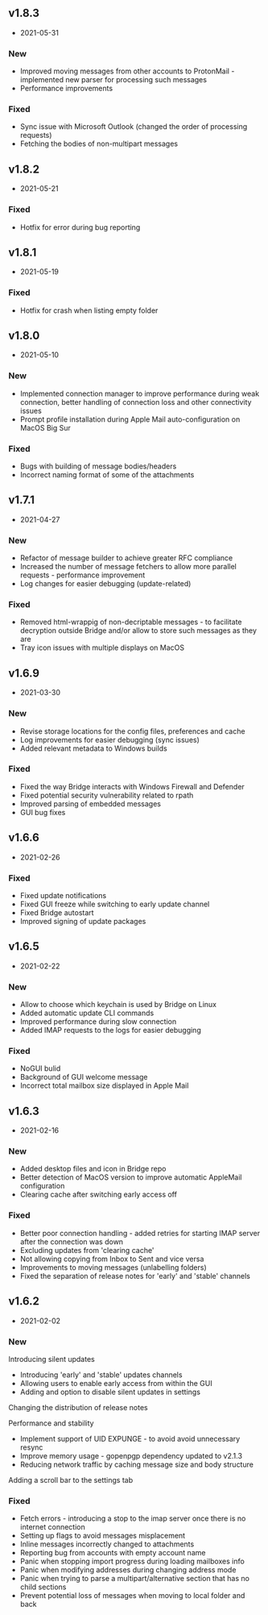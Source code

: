 ## v1.8.3
- 2021-05-31

### New

- Improved moving messages from other accounts to ProtonMail - implemented new parser for processing such messages
- Performance improvements

### Fixed

- Sync issue with Microsoft Outlook (changed the order of processing requests)
- Fetching the bodies of non-multipart messages


## v1.8.2
- 2021-05-21

### Fixed

- Hotfix for error during bug reporting


## v1.8.1
- 2021-05-19

### Fixed

- Hotfix for crash when listing empty folder


## v1.8.0
- 2021-05-10

### New

- Implemented connection manager to improve performance during weak connection, better handling of connection loss and other connectivity issues
- Prompt profile installation during Apple Mail auto-configuration on MacOS Big Sur

### Fixed

- Bugs with building of message bodies/headers
- Incorrect naming format of some of the attachments 


## v1.7.1
- 2021-04-27

### New

- Refactor of message builder to achieve greater RFC compliance
- Increased the number of message fetchers to allow more parallel requests - performance improvement
- Log changes for easier debugging (update-related)

### Fixed

- Removed html-wrappig of non-decriptable messages - to facilitate decryption outside Bridge and/or allow to store such messages as they are
- Tray icon issues with multiple displays on MacOS


## v1.6.9
- 2021-03-30

### New

- Revise storage locations for the config files, preferences and cache
- Log improvements for easier debugging (sync issues)
- Added relevant metadata to Windows builds

### Fixed

- Fixed the way Bridge interacts with Windows Firewall and Defender
- Fixed potential security vulnerability related to rpath
- Improved parsing of embedded messages
- GUI bug fixes


## v1.6.6
- 2021-02-26

### Fixed

- Fixed update notifications
- Fixed GUI freeze while switching to early update channel
- Fixed Bridge autostart
- Improved signing of update packages

## v1.6.5
- 2021-02-22

### New

- Allow to choose which keychain is used by Bridge on Linux
- Added automatic update CLI commands
- Improved performance during slow connection
- Added IMAP requests to the logs for easier debugging 

### Fixed

- NoGUI bulid
- Background of GUI welcome message
- Incorrect total mailbox size displayed in Apple Mail

## v1.6.3
- 2021-02-16

### New

- Added desktop files and icon in Bridge repo
- Better detection of MacOS version to improve automatic AppleMail configuration
- Clearing cache after switching early access off

### Fixed

- Better poor connection handling - added retries for starting IMAP server after the connection was down
- Excluding updates from 'clearing cache'
- Not allowing copying from Inbox to Sent and vice versa
- Improvements to moving messages (unlabelling folders)
- Fixed the separation of release notes for 'early' and 'stable' channels


## v1.6.2
- 2021-02-02

### New
Introducing silent updates

- Introducing 'early' and 'stable' updates channels
- Allowing users to enable early access from within the GUI
- Adding and option to disable silent updates in settings

Changing the distribution of release notes

Performance and stability

- Implement support of UID EXPUNGE - to avoid avoid unnecessary resync
- Improve memory usage - gopenpgp dependency updated to v2.1.3
- Reducing network traffic by caching message size and body structure

Adding a scroll bar to the settings tab

### Fixed
- Fetch errors - introducing a stop to the imap server once there is no internet connection
- Setting up flags to avoid messages misplacement
- Inline messages incorrectly changed to attachments 
- Reporting bug from accounts with empty account name
- Panic when stopping import progress during loading mailboxes info
- Panic when modifying addresses during changing address mode
- Panic when trying to parse a multipart/alternative section that has no child sections
- Prevent potential loss of messages when moving to local folder and back
